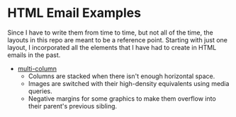 # HTML Email Examples

Since I have to write them from time to time, but not all of the time, the layouts in this repo are meant to be a reference point. Starting with just one layout, I incorporated all the elements that I have had to create in HTML emails in the past.

- [multi-column](multi-column/)
	- Columns are stacked when there isn't enough horizontal space.
	- Images are switched with their high-density equivalents using media queries.
	- Negative margins for some graphics to make them overflow into their parent's previous sibling.